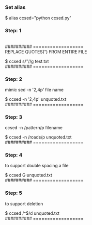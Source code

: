 ### Set alias

$ alias ccsed="python ccsed.py"

### Step: 1
<br>########## ================== <br>
REPLACE QUOTES(") FROM ENTIRE FILE

$ ccsed s/\"//g test.txt
<br>########## ================== <br>
### Step: 2
mimic sed -n '2,4p' file name

$ ccsed -n '2,4p' unquoted.txt
<br>########## ================== <br>
### Step: 3
ccsed -n /pattern/p filename

$ ccsed -n /roads/p unquoted.txt
<br>########## ================== <br>

### Step: 4
to support double spacing a file

$ ccsed G unquoted.txt
<br>########## ================== <br>
### Step: 5
to support deletion

$ ccsed /^$/d unquoted.txt
<br>########## ================== <br>
